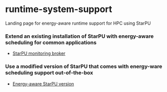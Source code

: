 # runtime-system-support
Landing page for energy-aware runtime support for HPC using StarPU

### Extend an existing installation of StarPU with energy-aware scheduling for common applications
- [StarPU monitoring broker](https://github.com/excess-project/starpu-energy-ware-extension/blob/master/README.md)

### Use a modified version of StarPU that comes with energy-ware scheduling support out-of-the-box
- [Energy-aware StarPU version](https://github.com/excess-project/starpu-ex-1.2.0rc5/blob/master/README.md)
